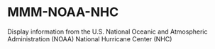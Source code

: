 # MMM-NOAA-NHC
Display information from the U.S. National Oceanic and Atmospheric Administration (NOAA) National Hurricane Center (NHC)
